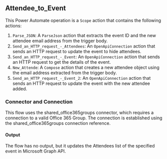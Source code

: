 ## Attendee_to_Event

This Power Automate operation is a `Scope` action that contains the following actions:

1. `Parse_JSON`: A `ParseJson` action that extracts the event ID and the new attendee email address from the trigger body.
2. `Send_an_HTTP_request_-_Attendees`: An `OpenApiConnection` action that sends an HTTP request to update the event to hide attendees.
3. `Send_an_HTTP_request_-_Event`: An `OpenApiConnection` action that sends an HTTP request to get the details of the event.
4. `New_Attende`: A `Compose` action that creates a new attendee object using the email address extracted from the trigger body.
5. `Send_an_HTTP_request_-_Event_2`: An `OpenApiConnection` action that sends an HTTP request to update the event with the new attendee added.

### Connector and Connection
This flow uses the shared_office365groups connector, which requires a connection to a valid Office 365 Group. The connection is established using the shared_office365groups connection reference.

#### Output
The flow has no output, but it updates the Attendees list of the specified event in Microsoft Graph API.
